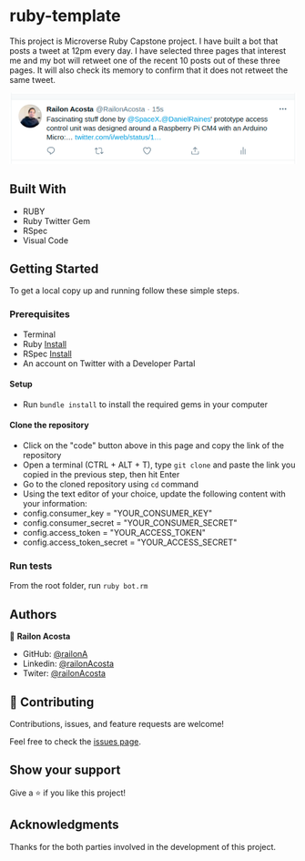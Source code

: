 # ruby-template


This project is Microverse Ruby Capstone project. I have built a bot that posts a tweet at 12pm every day. I have selected three pages that interest me and my bot will retweet one of the recent 10 posts out of these three pages. It will also check its memory to confirm that it does not retweet the same tweet. 

![screenshot](./twitter-Screenshot.png)
 
## Built With

- RUBY
- Ruby Twitter Gem
- RSpec
- Visual Code

## Getting Started

To get a local copy up and running follow these simple steps.

### Prerequisites

- Terminal
- Ruby [Install](https://www.theodinproject.com/courses/ruby-programming/lessons/installing-ruby-ruby-programming)
- RSpec [Install](https://www.theodinproject.com/courses/ruby-programming/lessons/introduction-to-rspec)
- An account on Twitter with a Developer Partal

#### Setup
- Run `bundle install` to install the required gems in your computer


#### Clone the repository
- Click on the "code" button above in this page and copy the link of the repository
- Open a terminal (CTRL + ALT + T), type `git clone` and paste the link you copied in the previous step, then hit Enter
- Go to the cloned repository using `cd` command
- Using the text editor of your choice, update the following content with your information:
-   config.consumer_key        = "YOUR_CONSUMER_KEY"
-  config.consumer_secret      = "YOUR_CONSUMER_SECRET"
-   config.access_token        = "YOUR_ACCESS_TOKEN"
-  config.access_token_secret  = "YOUR_ACCESS_SECRET"


### Run tests

From the root folder, run `ruby bot.rm`



## Authors

👤 **Railon Acosta**
- GitHub: [@railonA](https://github.com/RailonA)
- Linkedin: [@railonAcosta](https://www.linkedin.com/in/railon-acosta-81265180/)
- Twiter: [@railonAcosta](https://twitter.com/RailonAcosta)

## 🤝 Contributing

Contributions, issues, and feature requests are welcome!

Feel free to check the [issues page](https://github.com/RailonA/Twitter-bot/issues).

## Show your support

Give a ⭐️ if you like this project!

## Acknowledgments

Thanks for the both parties involved in the development of this project.

